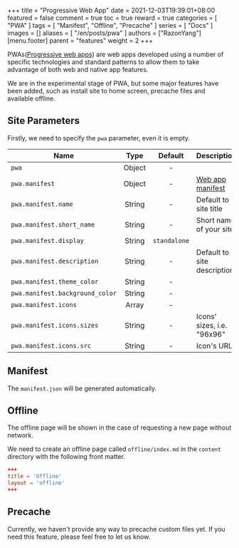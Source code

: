 +++
title = "Progressive Web App"
date = 2021-12-03T19:39:01+08:00
featured = false
comment = true
toc = true
reward = true
categories = [
  "PWA"
]
tags = [
  "Manifest",
  "Offline",
  "Precache"
]
series = [
  "Docs"
]
images = []
aliases = [
  "/en/posts/pwa"
]
authors = ["RazonYang"]
[menu.footer]
  parent = "features"
  weight = 2
+++

PWAs([Progressive web apps](https://developer.mozilla.org/en-US/docs/Web/Progressive_web_apps)) are web apps developed using a number of specific technologies and standard patterns to allow them to take advantage of both web and native app features.

We are in the experimental stage of PWA, but some major features have been added, such as install site to home screen, precache files and available offline.

<!--more-->

## Site Parameters

Firstly, we need to specify the `pwa` parameter, even it is empty.

| Name | Type | Default | Description
|---|:-:|:-:|---
| `pwa` | Object | - | 
| `pwa.manifest` | Object | - | [Web app manifest](https://developer.mozilla.org/en-US/docs/Web/Manifest)
| `pwa.manifest.name` | String | - | Default to site title
| `pwa.manifest.short_name` | String | - | Short name of your site.
| `pwa.manifest.display` | String | `standalone` |
| `pwa.manifest.description` | String | - | Default to site description.
| `pwa.manifest.theme_color` | String | - |
| `pwa.manifest.background_color` | String | - |
| `pwa.manifest.icons` | Array | - |
| `pwa.manifest.icons.sizes` | String | - | Icons' sizes, i.e. "96x96"
| `pwa.manifest.icons.src` | String | - | Icon's URL

## Manifest

The `manifest.json` will be generated automatically.

## Offline

The offline page will be shown in the case of requesting a new page without network.

We need to create an offline page called `offline/index.md` in the `content` directory with the following front matter.

```toml
+++
title = 'Offline'
layout = 'offline'
+++
```

## Precache

Currently, we haven't provide any way to precache custom files yet.
If you need this feature, please feel free to let us know.
